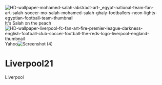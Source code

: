 ![HD-wallpaper-mohamed-salah-abstract-art-_egypt-national-team-fan-art-salah-soccer-mo-salah-mohamed-salah-ghaly-footballers-neon-lights-egyptian-football-team-thumbnail](https://user-images.githubusercontent.com/87420016/129253251-17de309c-5a8f-42da-8afa-51a78e9ef27b.jpg)It's Salah on the peach![HD-wallpaper-liverpool-fc-fan-art-fire-premier-league-darkness-english-football-club-soccer-football-the-reds-logo-liverpool-england-thumbnail](https://user-images.githubusercontent.com/87420016/129253360-9cf64018-7dfe-4dae-9312-a3105ef0d02d.jpg)Yahoo![Screenshot (4)](https://user-images.githubusercontent.com/87420016/129253460-110fe1bc-b2ca-4782-8e2a-bc9e882de5b5.png)


# Liverpool21
Liverpool
